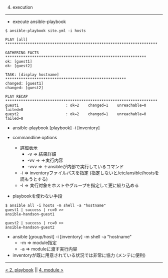 4. execution
---
- execute ansible-playbook

```
$ ansible-playbook site.yml -i hosts

PLAY [all] ********************************************************************

GATHERING FACTS ***************************************************************
ok: [guest1]
ok: [guest2]

TASK: [display hostname] ******************************************************
changed: [guest1]
changed: [guest2]

PLAY RECAP ********************************************************************
guest1                     : ok=2    changed=1    unreachable=0    failed=0
guest2                     : ok=2    changed=1    unreachable=0    failed=0
```

- ansible-playbook [playbook] -i [inventory]
- commandline options
  - 詳細表示
    - -v => 結果詳細
    - -vv => ＋実行内容
    - -vvv => ＋ansibleが内部で実行しているコマンド
  - -i => inventoryファイルパスを指定 (指定しないと/etc/ansible/hostsを読もうとする)
  - -l => 実行対象をホストやグループを指定して更に絞り込める　



- playbookを使わない手段

```
$ ansible all -i hosts -m shell -a "hostname"
guest1 | success | rc=0 >>
ansible-handson-guest1

guest2 | success | rc=0 >>
ansible-handson-guest2
```

- ansible [group/host] -i [inventory] -m shell -a "hostname"
    - -m => module指定
    - -a => moduleに渡す実行内容
- inventoryが既に用意されている状況では非常に協力 (メンテに便利)

---
[< 2. playbook](2_playbook.md) || [4. module >](4_module.md)
